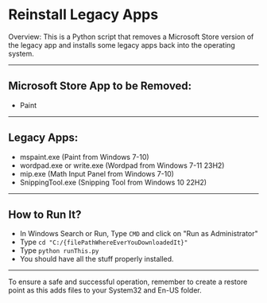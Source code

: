 
# Reinstall Legacy Apps

Overview:
This is a Python script that removes a Microsoft Store version of the legacy app and installs some legacy apps back into the operating system.

---

## Microsoft Store App to be Removed:
- Paint

---

## Legacy Apps:
- mspaint.exe (Paint from Windows 7-10)
- wordpad.exe or write.exe (Wordpad from Windows 7-11 23H2)
- mip.exe (Math Input Panel from Windows 7-10)
- SnippingTool.exe (Snipping Tool from Windows 10 22H2)

---

## How to Run It?
- In Windows Search or Run, Type ```CMD``` and click on "Run as Administrator"
- Type ```cd "C:/{filePathWhereEverYouDownloadedIt}"```
- Type ```python runThis.py```
- You should have all the stuff properly installed.

---

To ensure a safe and successful operation, remember to create a restore point as this adds files to your System32 and En-US folder.
